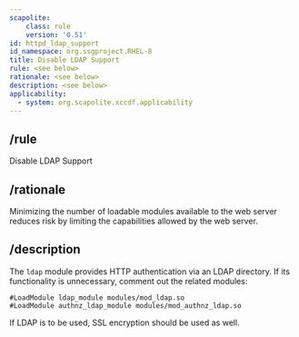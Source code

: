 ```yaml
---
scapolite:
    class: rule
    version: '0.51'
id: httpd_ldap_support
id_namespace: org.ssgproject.RHEL-8
title: Disable LDAP Support
rule: <see below>
rationale: <see below>
description: <see below>
applicability:
  - system: org.scapolite.xccdf.applicability
---
```



## /rule

Disable LDAP Support

## /rationale

Minimizing
the number of loadable modules available to the web server reduces risk
by limiting the capabilities allowed by the web server.

## /description

The
`ldap` module provides HTTP authentication via an LDAP directory. If its
functionality is unnecessary, comment out the related modules:

``` 
#LoadModule ldap_module modules/mod_ldap.so
#LoadModule authnz_ldap_module modules/mod_authnz_ldap.so
```

If LDAP is to be used, SSL encryption should be used as well.
